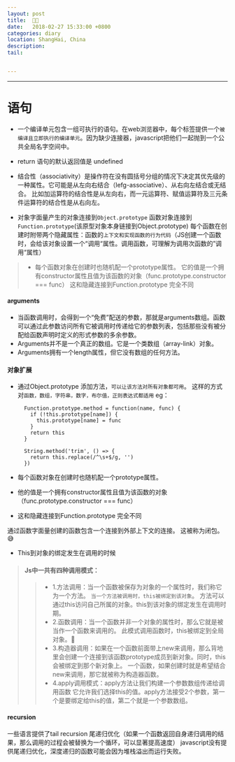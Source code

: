 ```yaml
---
layout: post
title:  🦋📖
date:   2018-02-27 15:33:00 +0800
categories: diary
location: ShangHai, China
description: 
tail: 


---
```

---


语句
=====
* 一个编译单元包含一组可执行的语句。在web浏览器中，每个<script></script>标签提供一个`被编译且立即执行的编译单元`。因为缺少连接器，javascript把他们一起抛到一个公共全局名字空间中。
* return 语句的默认返回值是 undefined
* 结合性（associativity）是操作符在没有圆括号分组的情况下决定其优先级的一种属性。它可能是从左向右结合（lefg-associative）、从右向左结合或无结合。
比如加运算符的结合性是从左向右，而一元运算符、赋值运算符及三元条件运算符的结合性是从右向左。

* 对象字面量产生的对象连接到`Object.prototype`
  函数对象连接到`Function.prototype`(该原型对象本身链接到Object.prototype)
  每个函数在创建时附带两个隐藏属性：函数的`上下文和实现函数的行为代码`（JS创建一个函数时，会给该对象设置一个“调用“属性。调用函数，可理解为调用次函数的”调用“属性）
  
  
>* 每个函数对象在创建时也随机配一个prototype属性。
  它的值是一个拥有constructor属性且值为该函数的对象（func.prototype.constructor === func）
  这和隐藏连接到Function.prototype 完全不同
  
  
#### arguments
* 当函数调用时，会得到一个“免费”配送的参数，那就是arguments数组。函数可以通过此参数访问所有它被调用时传递给它的参数列表，包括那些没有被分配给函数声明时定义的形式参数的多余参数。
* Arguments并不是一个真正的数组。它是一个类数组（array-link）对象。
* Arguments拥有一个length属性，但它没有数组的任何方法。
  
  
#### 对象扩展

* 通过Object.prototype 添加方法，`可以让该方法对所有对象都可用`。
  这样的方式对`函数，数组，字符串，数字，布尔值，正则表达式都适用`
  eg：
  ```
    Function.prototype.method = function(name, func) {
      if (!this.prototype[name]) {
        this.prototype[name] = func
      }
      return this
    }
  ```
  
  ```
    String.method('trim', () => {
      return this.replace(/^\s+$/g, '')
    })
  ```

* 每个函数对象在创建时也随机配一个prototype属性。
* 他的值是一个拥有constructor属性且值为该函数的对象（func.prototype.constructor === func）
* 这和隐藏连接到Function.prototype 完全不同

通过函数字面量创建的函数包含一个连接到外部上下文的连接。
这被称为闭包。😅

* This到对象的绑定发生在调用的时候

>#### Js中一共有四种调用模式：
>>* 1.方法调用：当一个函数被保存为对象的一个属性时，我们称它为一个方法。
`当一个方法被调用时，this被绑定到该对象`。
方法可以通过this访问自己所属的对象。this到该对象的绑定发生在调用时期。
>>* 2.函数调用：当一个函数并非一个对象的属性时，那么它就是被当作一个函数来调用的。
此模式调用函数时，this被绑定到全局对象。👀
>>* 3.构造器调用：如果在一个函数前面带上new来调用，那么背地里会创建一个连接到该函数prototype成员到新对象。同时，this会被绑定到那个新对象上。
一个函数，如果创建时就是希望结合new来调用，那它就被称为构造器函数。
>>* 4.apply调用模式：apply方法让我们构建一个参数数组传递给调用函数
它允许我们选择this的值。apply方法接受2个参数，第一个是要绑定给this的值，第二个就是一个参数数组。


#### recursion

一些语言提供了tail recursion 尾递归优化（如果一个函数返回自身递归调用的结果，那么调用的过程会被替换为一个循环，可以显著提高速度）
javascript没有提供尾递归优化，深度递归的函数可能会因为堆栈溢出而运行失败。